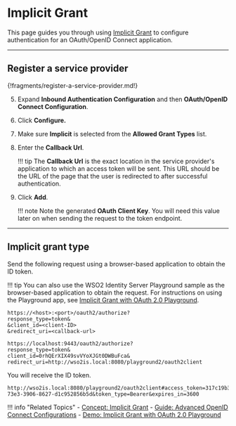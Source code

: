 # Implicit Grant

This page guides you through using [Implicit Grant](../../../references/concepts/authorization/implicit-grant/) 
to configure authentication for an OAuth/OpenID Connect application. 

----

## Register a service provider

{!fragments/register-a-service-provider.md!}

5. Expand **Inbound Authentication Configuration** and then **OAuth/OpenID Connect Configuration**. 

6. Click **Configure.**   

7. Make sure **Implicit** is selected from the **Allowed Grant Types** list.
        
8. Enter the **Callback Url**.

    !!! tip
        The **Callback Url** is the exact location in the service provider's application to which an access token will 
        be sent. This URL should be the URL of the page that the user is redirected to after successful authentication.
            
9.  Click **Add**. 

    !!! note
        Note the generated **OAuth Client Key**. You will need this value later on when sending the request to the token endpoint.

----

## Implicit grant type

Send the following request using a browser-based application to obtain the ID token. 

!!! tip
    You can also use the WSO2 Identity Server Playground sample as the browser-based application to obtain the request. For instructions on using the Playground app, see [Implicit Grant with OAuth 2.0 Playground](../../../quick-starts/implicit-playground).

``` tab="Request Format"
https://<host>:<port>/oauth2/authorize?
response_type=token&
&client_id=<client-ID>
&redirect_uri=<callback-url>
```

```tab="Sample Request"
https://localhost:9443/oauth2/authorize?
response_type=token&
client_id=0rhQErXIX49svVYoXJGt0DWBuFca&
redirect_uri=http://wso2is.local:8080/playground2/oauth2client
```

You will receive the ID token. 

```
http://wso2is.local:8080/playground2/oauth2client#access_token=317c19b3-73e3-3906-8627-d1c952856b5d&token_type=Bearer&expires_in=3600
```

!!! info "Related Topics"
    - [Concept: Implicit Grant](../../../references/concepts/authorization/implicit-grant/)
    - [Guide: Advanced OpenID Connect Configurations](../../../guides/login/oauth-app-config-advanced)
    - [Demo: Implicit Grant with OAuth 2.0 Playground](../../../quick-starts/implicit-playground)
